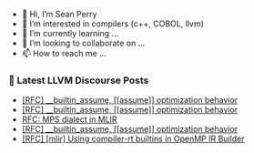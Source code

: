 - 👋 Hi, I’m Sean Perry
- 👀 I’m interested in compilers (c++, COBOL, llvm)
- 🌱 I’m currently learning ...
- 💞️ I’m looking to collaborate on ...
- 📫 How to reach me ...

<!---
s66perry/s66perry is a ✨ special ✨ repository because its `README.md` (this file) appears on your GitHub profile.
You can click the Preview link to take a look at your changes.
--->
### 📕 Latest LLVM Discourse Posts

<!-- DISCOURSE-LLVM:START -->
- [[RFC] __builtin_assume, [[assume]] optimization behavior](https://discourse.llvm.org/t/rfc-builtin-assume-assume-optimization-behavior/76943?page=3#post_52)
- [[RFC] __builtin_assume, [[assume]] optimization behavior](https://discourse.llvm.org/t/rfc-builtin-assume-assume-optimization-behavior/76943?page=3#post_51)
- [RFC: MPS dialect in MLIR](https://discourse.llvm.org/t/rfc-mps-dialect-in-mlir/77102#post_20)
- [[RFC] __builtin_assume, [[assume]] optimization behavior](https://discourse.llvm.org/t/rfc-builtin-assume-assume-optimization-behavior/76943?page=3#post_50)
- [[RFC] [mlir] Using compiler-rt builtins in OpenMP IR Builder](https://discourse.llvm.org/t/rfc-mlir-using-compiler-rt-builtins-in-openmp-ir-builder/77591#post_4)
<!-- DISCOURSE-LLVM:END -->
